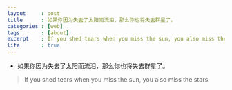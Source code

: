 ```yaml
---
layout     : post
title      : 如果你因为失去了太阳而流泪，那么你也将失去群星了。
categories : [web]
tags       : [about]
excerpt    : If you shed tears when you miss the sun, you also miss the stars.
life       : true
---
```


- 如果你因为失去了太阳而流泪，那么你也将失去群星了。

> If you shed tears when you miss the sun, you also miss the stars.
